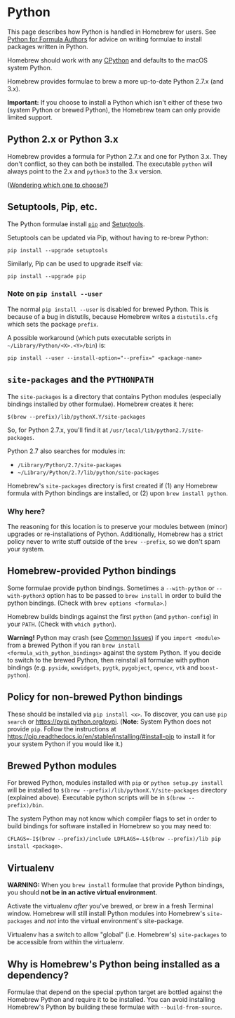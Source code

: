 # Python

This page describes how Python is handled in Homebrew for users. See [Python for Formula Authors](Python-for-Formula-Authors.md) for advice on writing formulae to install packages written in Python.

Homebrew should work with any [CPython](https://stackoverflow.com/questions/2324208/is-there-any-difference-between-cpython-and-python) and defaults to the macOS system Python.

Homebrew provides formulae to brew a more up-to-date Python 2.7.x (and 3.x).

**Important:** If you choose to install a Python which isn't either of these two (system Python or brewed Python), the Homebrew team can only provide limited support.


## Python 2.x or Python 3.x
Homebrew provides a formula for Python 2.7.x and one for Python 3.x. They don't conflict, so they can both be installed. The executable `python` will always point to the 2.x and `python3` to the 3.x version.

([Wondering which one to choose?](https://wiki.python.org/moin/Python2orPython3))


## Setuptools, Pip, etc.
The Python formulae install [`pip`](http://www.pip-installer.org) and [Setuptools](https://pypi.python.org/pypi/setuptools).

Setuptools can be updated via Pip, without having to re-brew Python:

    pip install --upgrade setuptools

Similarly, Pip can be used to upgrade itself via:

    pip install --upgrade pip

### Note on `pip install --user`
The normal `pip install --user` is disabled for brewed Python. This is because of a bug in distutils, because Homebrew writes a `distutils.cfg` which sets the package `prefix`.

A possible workaround (which puts executable scripts in `~/Library/Python/<X>.<Y>/bin`) is:

    pip install --user --install-option="--prefix=" <package-name>

## `site-packages` and the `PYTHONPATH`
The `site-packages` is a directory that contains Python modules (especially bindings installed by other formulae). Homebrew creates it here:

    $(brew --prefix)/lib/pythonX.Y/site-packages

So, for Python 2.7.x, you'll find it at `/usr/local/lib/python2.7/site-packages`.

Python 2.7 also searches for modules in:

  - `/Library/Python/2.7/site-packages`
  - `~/Library/Python/2.7/lib/python/site-packages`

Homebrew's `site-packages` directory is first created if (1) any Homebrew formula with Python bindings are installed, or (2) upon `brew install python`.

### Why here?
The reasoning for this location is to preserve your modules between (minor) upgrades or re-installations of Python. Additionally, Homebrew has a strict policy never to write stuff outside of the `brew --prefix`, so we don't spam your system.

## Homebrew-provided Python bindings
Some formulae provide python bindings. Sometimes a `--with-python` or `--with-python3` option has to be passed to `brew install` in order to build the python bindings. (Check with `brew options <formula>`.)

Homebrew builds bindings against the first `python` (and `python-config`) in your `PATH`. (Check with `which python`).

**Warning!** Python may crash (see [Common Issues](Common-Issues.md)) if you `import <module>` from a brewed Python if you ran `brew install <formula_with_python_bindings>` against the system Python. If you decide to switch to the brewed Python, then reinstall all formulae with python bindings (e.g. `pyside`, `wxwidgets`, `pygtk`, `pygobject`, `opencv`, `vtk` and `boost-python`).

## Policy for non-brewed Python bindings
These should be installed via `pip install <x>`. To discover, you can use `pip search` or <https://pypi.python.org/pypi>. (**Note:** System Python does not provide `pip`. Follow the instructions at <https://pip.readthedocs.io/en/stable/installing/#install-pip> to install it for your system Python if you would like it.)


## Brewed Python modules
For brewed Python, modules installed with `pip` or `python setup.py install` will be installed to `$(brew --prefix)/lib/pythonX.Y/site-packages` directory (explained above). Executable python scripts will be in `$(brew --prefix)/bin`.

The system Python may not know which compiler flags to set in order to build bindings for software installed in Homebrew so you may need to:

`CFLAGS=-I$(brew --prefix)/include LDFLAGS=-L$(brew --prefix)/lib pip install <package>`.


## Virtualenv
**WARNING:** When you `brew install` formulae that provide Python bindings, you should **not be in an active virtual environment**.

Activate the virtualenv *after* you've brewed, or brew in a fresh Terminal window.
Homebrew will still install Python modules into Homebrew's `site-packages` and *not* into the virtual environment's site-package.

Virtualenv has a switch to allow "global" (i.e. Homebrew's) `site-packages` to be accessible from within the virtualenv.

## Why is Homebrew's Python being installed as a dependency?
Formulae that depend on the special :python target are bottled against the Homebrew Python and require it to be installed. You can avoid installing Homebrew's Python by building these formulae with `--build-from-source`.
